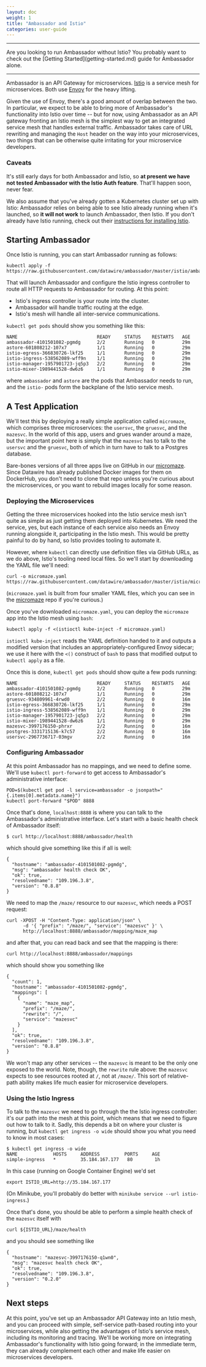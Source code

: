 ```yaml
---
layout: doc
weight: 1
title: "Ambassador and Istio"
categories: user-guide
---
```


<hr />
Are you looking to run Ambassador without Istio? You probably want to check out the [Getting Started](getting-started.md) guide for Ambassador alone.
<hr />

Ambassador is an API Gateway for microservices. [Istio](https://istio.io/) is a service mesh for microservices. Both use [Envoy](https://lyft.github.io/envoy/) for the heavy lifting.

Given the use of Envoy, there's a good amount of overlap between the two. In particular, we expect to be able to bring more of Ambassador's functionality into Istio over time -- but for now, using Ambassador as an API gateway fronting an Istio mesh is the simplest way to get an integrated service mesh that handles external traffic. Ambassador takes care of URL rewriting and managing the `Host` header on the way into your microservices, two things that can be otherwise quite irritating for your microservice developers.

### Caveats

It's still early days for both Ambassador and Istio, so **at present we have not tested Ambassador with the Istio Auth feature**. That'll happen soon, never fear.

We also assume that you've already gotten a Kubernetes cluster set up with Istio: Ambassador relies on being able to see Istio already running when it's launched, so **it will not work** to launch Ambassador, then Istio. If you don't already have Istio running, check out their [instructions for installing Istio](https://istio.io/docs/tasks/installing-istio.html).

## Starting Ambassador

Once Istio is running, you can start Ambassador running as follows:

```
kubectl apply -f https://raw.githubusercontent.com/datawire/ambassador/master/istio/ambassador.yaml
```

That will launch Ambassador and configure the Istio ingress controller to route all HTTP requests to Ambassador for routing. At this point:

- Istio's ingress controller is your route into the cluster.
- Ambassador will handle traffic routing at the edge.
- Istio's mesh will handle all inter-service communications.

`kubectl get pods` should show you something like this:

```
NAME                             READY     STATUS    RESTARTS   AGE
ambassador-4101501082-pgmdg      2/2       Running   0          29m
astore-601808212-107x7           1/1       Running   0          29m
istio-egress-366830726-lkf25     1/1       Running   0          29m
istio-ingress-538562089-wff9n    1/1       Running   0          29m
istio-manager-1957901723-jq5p3   2/2       Running   0          29m
istio-mixer-1989441528-dw6z6     1/1       Running   0          29m
```

where `ambassador` and `astore` are the pods that Ambassador needs to run, and the `istio-` pods form the backplane of the Istio service mesh.

## A Test Application

We'll test this by deploying a really simple application called `micromaze`, which comprises three microservices: the `usersvc`, the `gruesvc`, and the `mazesvc`. In the world of this app, users and grues wander around a maze, but the important point here is simply that the `mazesvc` has to talk to the `usersvc` and the `gruesvc`, both of which in turn have to talk to a Postgres database.

Bare-bones versions of all three apps live on GitHub in our [micromaze](https://github.com/datawire/micromaze). Since Datawire has already published Docker images for them on DockerHub, you don't need to clone that repo unless you're curious about the microservices, or you want to rebuild images locally for some reason.

### Deploying the Microservices

Getting the three microservices hooked into the Istio service mesh isn't quite as simple as just getting them deployed into Kubernetes. We need the service, yes, but each instance of each service also needs an Envoy running alongside it, participating in the Istio mesh. This would be pretty painful to do by hand, so Istio provides tooling to automate it. 

However, where `kubectl` can directly use definition files via GitHub URLs, as we do above, Istio's tooling need local files. So we'll start by downloading the YAML file we'll need:

```
curl -o micromaze.yaml https://raw.githubusercontent.com/datawire/ambassador/master/istio/micromaze.yaml
```

(`micromaze.yaml` is built from four smaller YAML files, which you can see in the [micromaze](https://github.com/datawire/micromaze) repo if you're curious.)

Once you've downloaded `micromaze.yaml`, you can deploy the `micromaze` app into the Istio mesh using `bash`:

```
kubectl apply -f <(istioctl kube-inject -f micromaze.yaml)
```

`istioctl kube-inject` reads the YAML definition handed to it and outputs a modified version that includes an appropriately-configured Envoy sidecar; we use it here with the `<()` construct of `bash` to pass that modified output to `kubectl apply` as a file.

Once this is done, `kubectl get pods` should show quite a few pods running:

```
NAME                             READY     STATUS    RESTARTS   AGE
ambassador-4101501082-pgmdg      2/2       Running   0          29m
astore-601808212-107x7           1/1       Running   0          29m
gruesvc-934809961-4rwd0          2/2       Running   0          16m
istio-egress-366830726-lkf25     1/1       Running   0          29m
istio-ingress-538562089-wff9n    1/1       Running   0          29m
istio-manager-1957901723-jq5p3   2/2       Running   0          29m
istio-mixer-1989441528-dw6z6     1/1       Running   0          29m
mazesvc-3997176150-phrxr         2/2       Running   0          16m
postgres-3331715136-k7c57        2/2       Running   0          16m
usersvc-2967736717-03mgv         2/2       Running   0          16m
```

### Configuring Ambassador

At this point Ambassador has no mappings, and we need to define some. We'll use `kubectl port-forward` to get access to Ambassador's administrative interface:

```
POD=$(kubectl get pod -l service=ambassador -o jsonpath="{.items[0].metadata.name}")
kubectl port-forward "$POD" 8888
```

Once that's done, `localhost:8888` is where you can talk to the Ambassador's administrative interface. Let's start with a basic health check of Ambassador itself:

```
$ curl http://localhost:8888/ambassador/health
```

which should give something like this if all is well:

```
{
  "hostname": "ambassador-4101501082-pgmdg",
  "msg": "ambassador health check OK",
  "ok": true,
  "resolvedname": "109.196.3.8",
  "version": "0.8.8"
}
```

We need to map the `/maze/` resource to our `mazesvc`, which needs a POST request:

```
curl -XPOST -H "Content-Type: application/json" \
      -d '{ "prefix": "/maze/", "service": "mazesvc" }' \
      http://localhost:8888/ambassador/mapping/maze_map
```

and after that, you can read back and see that the mapping is there:

```
curl http://localhost:8888/ambassador/mappings
```

which should show you something like

```
{
  "count": 1,
  "hostname": "ambassador-4101501082-pgmdg",
  "mappings": [
    {
      "name": "maze_map",
      "prefix": "/maze/",
      "rewrite": "/",
      "service": "mazesvc"
    }
  ],
  "ok": true,
  "resolvedname": "109.196.3.8",
  "version": "0.8.8"
}
```

We won't map any other services -- the `mazesvc` is meant to be the only one exposed to the world. Note, though, the `rewrite` rule above: the `mazesvc` expects to see resources rooted at `/`, not at `/maze/`. This sort of relative-path ability makes life much easier for microservice developers.

### Using the Istio Ingress

To talk to the `mazesvc` we need to go through the the Istio ingress controller: it's our path into the mesh at this point, which means that we need to figure out how to talk to it. Sadly, this depends a bit on where your cluster is running, but `kubectl get ingress -o wide` should show you what you need to know in most cases:

```
$ kubectl get ingress -o wide
NAME             HOSTS     ADDRESS         PORTS     AGE
simple-ingress   *         35.184.167.177   80        1h
```

In this case (running on Google Container Engine) we'd set 

```
export ISTIO_URL=http://35.184.167.177
```

(On Minikube, you'll probably do better with `minikube service --url istio-ingress`.)

Once that's done, you should be able to perform a simple health check of the `mazesvc` itself with

```
curl ${ISTIO_URL}/maze/health
```

and you should see something like

```
{
  "hostname": "mazesvc-3997176150-q1wn0",
  "msg": "mazesvc health check OK",
  "ok": true,
  "resolvedname": "109.196.3.8",
  "version": "0.2.0"
}
```

## Next steps

At this point, you've set up an Ambassador API Gateway into an Istio mesh, and you can proceed with simple, self-service path-based routing into your microservices, while also getting the advantages of Istio's service mesh, including its monitoring and tracing. We'll be working more on integrating Ambassador's functionality with Istio going forward; in the immediate term, they can already complement each other and make life easier on microservices developers.
